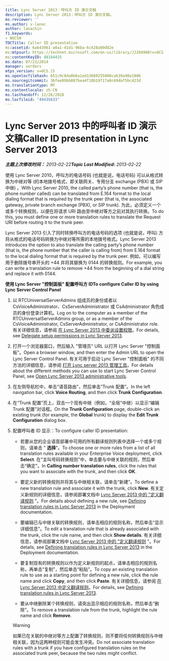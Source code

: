 ```yaml
---
title: Lync Server 2013：呼叫方 ID 演示文稿
description: Lync Server 2013：呼叫方 ID 演示文稿。
ms.reviewer: ''
ms.author: v-lanac
author: lanachin
f1.keywords:
- NOCSH
TOCTitle: Caller ID presentation
ms:assetid: 6a643961-a0a1-41d1-96ba-6c428a89d82e
ms:mtpsurl: https://technet.microsoft.com/en-us/library/JJ204980(v=OCS.15)
ms:contentKeyID: 48184425
ms.date: 07/23/2014
manager: serdars
mtps_version: v=OCS.15
ms.openlocfilehash: 651c9c8da8b6a1ed13669255008ca639a90e1806
ms.sourcegitcommit: 36fee89bb887bea4f18b19f17a8c69daf5bc423d
ms.translationtype: MT
ms.contentlocale: zh-CN
ms.lasthandoff: 11/26/2020
ms.locfileid: "49435633"
---
```

# <a name="caller-id-presentation-in-lync-server-2013"></a><span data-ttu-id="8bf63-103">Lync Server 2013 中的呼叫者 ID 演示文稿</span><span class="sxs-lookup"><span data-stu-id="8bf63-103">Caller ID presentation in Lync Server 2013</span></span>

<div data-xmlns="http://www.w3.org/1999/xhtml">

<div class="topic" data-xmlns="http://www.w3.org/1999/xhtml" data-msxsl="urn:schemas-microsoft-com:xslt" data-cs="https://msdn.microsoft.com/">

<div data-asp="https://msdn2.microsoft.com/asp">



</div>

<div id="mainSection">

<div id="mainBody"><span data-ttu-id="8bf63-104">

<span> </span></span><span class="sxs-lookup"><span data-stu-id="8bf63-104">

<span> </span></span></span>

<span data-ttu-id="8bf63-105">_**主题上次修改时间：** 2013-02-22_</span><span class="sxs-lookup"><span data-stu-id="8bf63-105">_**Topic Last Modified:** 2013-02-22_</span></span>

<span data-ttu-id="8bf63-106">使用 Lync Server 2010，呼叫方的电话号码 (也就是说，电话号码) 可以从格式转换为中继对等 (的本地拨号格式，即关联网关、专用分支 exchange (PBX) 或 SIP 中继) 。</span><span class="sxs-lookup"><span data-stu-id="8bf63-106">With Lync Server 2010, the called party’s phone number (that is, the phone number called) can be translated from E.164 format to the local dialing format that is required by the trunk peer (that is, the associated gateway, private branch exchange (PBX), or SIP trunk).</span></span> <span data-ttu-id="8bf63-107">为此，必须定义一个或多个转换规则，以便在将请求 URI 路由至中继对等方之前对其执行转换。</span><span class="sxs-lookup"><span data-stu-id="8bf63-107">To do this, you must define one or more translation rules to translate the Request URI before routing it to the trunk peer.</span></span>

<span data-ttu-id="8bf63-108">Lync Server 2013 引入了同时转换呼叫方的电话号码的选项 (也就是说，呼叫) 方将从格式的电话号码转换为中继对等所需的本地拨号格式。</span><span class="sxs-lookup"><span data-stu-id="8bf63-108">Lync Server 2013 introduces the option to also translate the calling party’s phone number (that is, the phone number that the caller is calling from) from E.164 format to the local dialing format that is required by the trunk peer.</span></span> <span data-ttu-id="8bf63-109">例如，可以编写用于删除拨号串开头的 +44 并将其替换为 0144 的转换规则。</span><span class="sxs-lookup"><span data-stu-id="8bf63-109">For example, you can write a translation rule to remove +44 from the beginning of a dial string and replace it with 0144.</span></span>

<div id="sectionSection0" class="section">

<span data-ttu-id="8bf63-110">**使用 Lync Server "控制面板" 配置呼叫方 ID**</span><span class="sxs-lookup"><span data-stu-id="8bf63-110">**To configure Caller ID by using Lync Server Control Panel**</span></span>

1.  <span data-ttu-id="8bf63-111">以 RTCUniversalServerAdmins 组成员的身份或者以 CsVoiceAdministrator、CsServerAdministrator 或 CsAdministrator 角色成员的身份登录计算机。</span><span class="sxs-lookup"><span data-stu-id="8bf63-111">Log on to the computer as a member of the RTCUniversalServerAdmins group, or as a member of the CsVoiceAdministrator, CsServerAdministrator, or CsAdministrator role.</span></span> <span data-ttu-id="8bf63-112">有关详细信息，请参阅 [在 Lync Server 2013 中委派设置权限](lync-server-2013-delegate-setup-permissions.md)。</span><span class="sxs-lookup"><span data-stu-id="8bf63-112">For details, see [Delegate setup permissions in Lync Server 2013](lync-server-2013-delegate-setup-permissions.md).</span></span>

2.  <span data-ttu-id="8bf63-113">打开一个浏览器窗口，然后输入 "管理员" URL 以打开 Lync Server "控制面板"。</span><span class="sxs-lookup"><span data-stu-id="8bf63-113">Open a browser window, and then enter the Admin URL to open the Lync Server Control Panel.</span></span> <span data-ttu-id="8bf63-114">有关可用于启动 Lync Server "控制面板" 的不同方法的详细信息，请参阅 [打开 Lync server 2013 管理工具](lync-server-2013-open-lync-server-administrative-tools.md)。</span><span class="sxs-lookup"><span data-stu-id="8bf63-114">For details about the different methods you can use to start Lync Server Control Panel, see [Open Lync Server 2013 administrative tools](lync-server-2013-open-lync-server-administrative-tools.md).</span></span>

3.  <span data-ttu-id="8bf63-115">在左侧导航栏中，单击“语音路由”，然后单击“Trunk 配置”。</span><span class="sxs-lookup"><span data-stu-id="8bf63-115">In the left navigation bar, click **Voice Routing**, and then click **Trunk Configuration**.</span></span>

4.  <span data-ttu-id="8bf63-116">在“Trunk 配置”页上，双击一个现有中继（例如，“全局”中继）以显示“编辑 Trunk 配置”对话框。</span><span class="sxs-lookup"><span data-stu-id="8bf63-116">On the **Trunk Configuration** page, double-click an existing trunk (for example, the **Global** trunk) to display the **Edit Trunk Configuration** dialog box.</span></span>

5.  <span data-ttu-id="8bf63-117">配置呼叫者 ID 显示：</span><span class="sxs-lookup"><span data-stu-id="8bf63-117">To configure caller ID presentation:</span></span>
    
      - <span data-ttu-id="8bf63-118">若要从您的企业语音部署中可用的所有翻译规则列表中选择一个或多个规则，请单击 " **选择**"。</span><span class="sxs-lookup"><span data-stu-id="8bf63-118">To choose one or more rules from a list of all translation rules available in your Enterprise Voice deployment, click **Select**.</span></span> <span data-ttu-id="8bf63-119">在“主叫号码转换规则”中，单击要与中继关联的规则，然后单击“确定”。</span><span class="sxs-lookup"><span data-stu-id="8bf63-119">In **Calling number translation rules**, click the rules that you want to associate with the trunk, and then click **OK**.</span></span>
    
      - <span data-ttu-id="8bf63-120">要定义新的转换规则并将其与中继相关联，请单击“新建”。</span><span class="sxs-lookup"><span data-stu-id="8bf63-120">To define a new translation rule and associate it with the trunk, click **New**.</span></span> <span data-ttu-id="8bf63-121">有关定义新规则的详细信息，请参阅部署文档中 [Lync Server 2013 中的 "定义翻译规则](lync-server-2013-defining-translation-rules.md) "。</span><span class="sxs-lookup"><span data-stu-id="8bf63-121">For details about defining a new rule, see [Defining translation rules in Lync Server 2013](lync-server-2013-defining-translation-rules.md) in the Deployment documentation.</span></span>
    
      - <span data-ttu-id="8bf63-122">要编辑已与中继关联的转换规则，请单击相应的规则名称，然后单击“显示详细信息”。</span><span class="sxs-lookup"><span data-stu-id="8bf63-122">To edit a translation rule that is already associated with the trunk, click the rule name, and then click **Show details**.</span></span> <span data-ttu-id="8bf63-123">有关详细信息，请参阅部署文档中 [Lync Server 2013 中的 "定义翻译规则](lync-server-2013-defining-translation-rules.md) "。</span><span class="sxs-lookup"><span data-stu-id="8bf63-123">For details, see [Defining translation rules in Lync Server 2013](lync-server-2013-defining-translation-rules.md) in the Deployment documentation.</span></span>
    
      - <span data-ttu-id="8bf63-124">要复制现有的转换规则以作为定义新规则的起点，请单击相应的规则名称，再单击“复制”，然后单击“粘贴”。</span><span class="sxs-lookup"><span data-stu-id="8bf63-124">To copy an existing translation rule to use as a starting point for defining a new rule, click the rule name and click **Copy**, and then click **Paste**.</span></span> <span data-ttu-id="8bf63-125">有关详细信息，请参阅 [在 Lync Server 2013 中定义翻译规则](lync-server-2013-defining-translation-rules.md)。</span><span class="sxs-lookup"><span data-stu-id="8bf63-125">For details, see [Defining translation rules in Lync Server 2013](lync-server-2013-defining-translation-rules.md).</span></span>
    
      - <span data-ttu-id="8bf63-126">要从中继删除某个转换规则，请突出显示相应的规则名称，然后单击“删除”。</span><span class="sxs-lookup"><span data-stu-id="8bf63-126">To remove a translation rule from the trunk, highlight the rule name and click **Remove**.</span></span>
    
    <div>
    

    > [!WARNING]  
    > <span data-ttu-id="8bf63-127">如果已在关联的中继对等方上配置了转换规则，则不要将任何转换规则与中继相关联，因为这两种规则可能会发生冲突。</span><span class="sxs-lookup"><span data-stu-id="8bf63-127">Do not associate translation rules with a trunk if you have configured translation rules on the associated trunk peer, because the two rules might conflict.</span></span>

    
    <span data-ttu-id="8bf63-128"></div>

</div>

</div>

<span> </span>

</div>

</div>

</span><span class="sxs-lookup"><span data-stu-id="8bf63-128"></div>

</div>

</div>

<span> </span>

</div>

</div>

</span></span></div>

